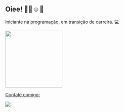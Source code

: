 ## Oiee! 👋🏻☺️🌺
Iniciante na programação, em transição de carreira. 💻
 <div>
  <a href="https://github.com/zamperli">
  <img height="180em" src="https://github-readme-stats.vercel.app/api?username=zamperli&show_icons=true&theme=dracula&include_all_commits=true&count_private=true"/>
</div>

Contate comigo:

<a href="https://https://www.linkedin.com/in/j%C3%BAlia-zamperlini-013778115" target="_blank"><img src="https://img.shields.io/badge/-LinkedIn-%230077B5?style=for-the-badge&logo=linkedin&logoColor=white" target="_blank"></a> 
